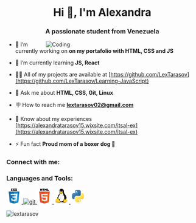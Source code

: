 <h1 align="center">Hi 👋, I'm Alexandra</h1>
<h3 align="center">A passionate student from Venezuela</h3>
<img align="right" alt="Coding" width="400" src="https://64.media.tumblr.com/533bcf9ea232dccc8dcd070b4d03d022/tumblr_prwyedU4el1tf04pfo1_640.gifv">

- 🔭 I’m currently working on **on my portafolio with HTML, CSS and JS**

- 🌱 I’m currently learning **JS, React**

- 👨‍💻 All of my projects are available at [https://github.com/LexTarasov](https://github.com/LexTarasov/Learning-JavaScript)

- 💬 Ask me about **HTML, CSS, Git, Linux**

- 🪧 How to reach me **lextarasov02@gmail.com**

- 📄 Know about my experiences [https://alexandratarasov15.wixsite.com/itsal-ex](https://alexandratarasov15.wixsite.com/itsal-ex)

- ⚡ Fun fact **Proud mom of a boxer dog 🐶**

<h3 align="left">Connect with me:</h3>
<p align="left">
</p>

<h3 align="left">Languages and Tools:</h3>
<p align="left"> <a href="https://www.w3schools.com/css/" target="_blank" rel="noreferrer"> <img src="https://raw.githubusercontent.com/devicons/devicon/master/icons/css3/css3-original-wordmark.svg" alt="css3" width="40" height="40"/> </a> <a href="https://git-scm.com/" target="_blank" rel="noreferrer"> <img src="https://www.vectorlogo.zone/logos/git-scm/git-scm-icon.svg" alt="git" width="40" height="40"/> </a> <a href="https://www.w3.org/html/" target="_blank" rel="noreferrer"> <img src="https://raw.githubusercontent.com/devicons/devicon/master/icons/html5/html5-original-wordmark.svg" alt="html5" width="40" height="40"/> </a> <a href="https://www.linux.org/" target="_blank" rel="noreferrer"> <img src="https://raw.githubusercontent.com/devicons/devicon/master/icons/linux/linux-original.svg" alt="linux" width="40" height="40"/> </a> <a href="https://www.python.org" target="_blank" rel="noreferrer"> <img src="https://raw.githubusercontent.com/devicons/devicon/master/icons/python/python-original.svg" alt="python" width="40" height="40"/> </a> </p>

<p><img align="center" src="https://github-readme-stats.vercel.app/api/top-langs?username=lextarasov&show_icons=true&locale=en&layout=compact" alt="lextarasov" /></p>



